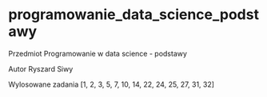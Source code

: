 # programowanie_data_science_podstawy

Przedmiot Programowanie w data science - podstawy

Autor     Ryszard Siwy

Wylosowane zadania [1, 2, 3, 5, 7, 10, 14, 22, 24, 25, 27, 31, 32]
